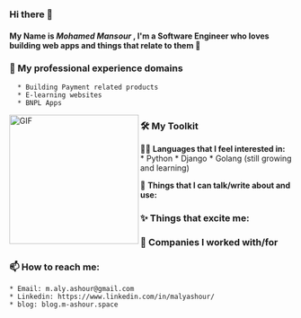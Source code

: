 ### Hi there 👋

<!--
**mohamedmansor/mohamedmansor** is a ✨ _special_ ✨ repository because its `README.md` (this file) appears on your GitHub profile.

Here are some ideas to get you started:

- 🔭 I’m currently working on ...
- 🌱 I’m currently learning ...
- 👯 I’m looking to collaborate on ...
- 🤔 I’m looking for help with ...
- 💬 Ask me about ...
- 📫 How to reach me: ...
- 😄 Pronouns: ...
- ⚡ Fun fact: ...
-->


#### My Name is ***Mohamed Mansour*** , I'm a Software Engineer who loves building web apps and things that relate to them 🤖

###  🔭 My professional experience domains
      * Building Payment related products
      * E-learning websites
      * BNPL Apps

<img hight="100" width="230" alt="GIF" align="left" src="assets/writing.gif">   

### 🛠 My Toolkit

👨‍💻 **Languages that I feel interested in:**  
    * Python
    * Django
    * Golang (still growing and learning)

💬 **Things that I can talk/write about and use:**  


### ✨ Things that excite me:



### 🏢 Companies I worked with/for

### 📫 How to reach me:

    * Email: m.aly.ashour@gmail.com
    * Linkedin: https://www.linkedin.com/in/malyashour/
    * blog: blog.m-ashour.space

